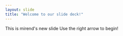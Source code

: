 ```yaml
---
layout: slide
title: "Welcome to our slide deck!"
---
```

This is mirend's new slide
Use the right arrow to begin!
